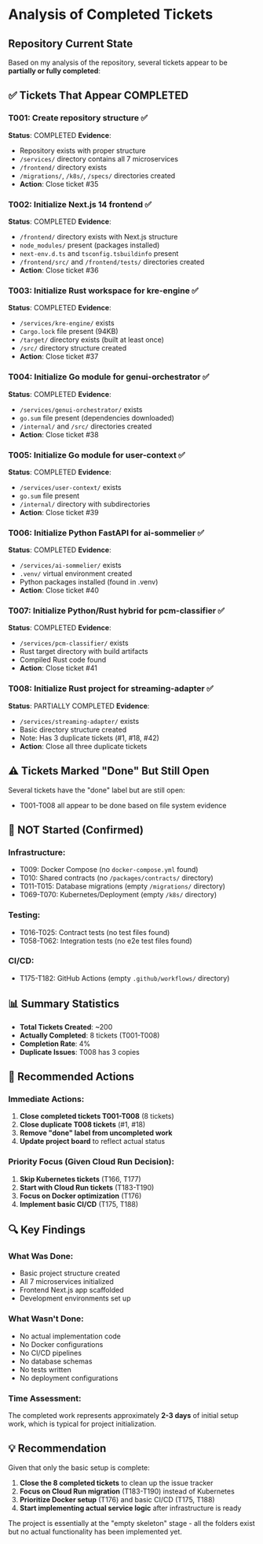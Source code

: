 # Analysis of Completed Tickets

## Repository Current State

Based on my analysis of the repository, several tickets appear to be **partially or fully completed**:

## ✅ Tickets That Appear COMPLETED

### T001: Create repository structure ✅
**Status**: COMPLETED
**Evidence**: 
- Repository exists with proper structure
- `/services/` directory contains all 7 microservices
- `/frontend/` directory exists
- `/migrations/`, `/k8s/`, `/specs/` directories created
- **Action**: Close ticket #35

### T002: Initialize Next.js 14 frontend ✅
**Status**: COMPLETED
**Evidence**:
- `/frontend/` directory exists with Next.js structure
- `node_modules/` present (packages installed)
- `next-env.d.ts` and `tsconfig.tsbuildinfo` present
- `/frontend/src/` and `/frontend/tests/` directories created
- **Action**: Close ticket #36

### T003: Initialize Rust workspace for kre-engine ✅
**Status**: COMPLETED
**Evidence**:
- `/services/kre-engine/` exists
- `Cargo.lock` file present (94KB)
- `/target/` directory exists (built at least once)
- `/src/` directory structure created
- **Action**: Close ticket #37

### T004: Initialize Go module for genui-orchestrator ✅
**Status**: COMPLETED
**Evidence**:
- `/services/genui-orchestrator/` exists
- `go.sum` file present (dependencies downloaded)
- `/internal/` and `/src/` directories created
- **Action**: Close ticket #38

### T005: Initialize Go module for user-context ✅
**Status**: COMPLETED
**Evidence**:
- `/services/user-context/` exists
- `go.sum` file present
- `/internal/` directory with subdirectories
- **Action**: Close ticket #39

### T006: Initialize Python FastAPI for ai-sommelier ✅
**Status**: COMPLETED
**Evidence**:
- `/services/ai-sommelier/` exists
- `.venv/` virtual environment created
- Python packages installed (found in .venv)
- **Action**: Close ticket #40

### T007: Initialize Python/Rust hybrid for pcm-classifier ✅
**Status**: COMPLETED
**Evidence**:
- `/services/pcm-classifier/` exists
- Rust target directory with build artifacts
- Compiled Rust code found
- **Action**: Close ticket #41

### T008: Initialize Rust project for streaming-adapter ✅
**Status**: PARTIALLY COMPLETED
**Evidence**:
- `/services/streaming-adapter/` exists
- Basic directory structure created
- Note: Has 3 duplicate tickets (#1, #18, #42)
- **Action**: Close all three duplicate tickets

## ⚠️ Tickets Marked "Done" But Still Open

Several tickets have the "done" label but are still open:
- T001-T008 all appear to be done based on file system evidence

## 🚫 NOT Started (Confirmed)

### Infrastructure:
- T009: Docker Compose (no `docker-compose.yml` found)
- T010: Shared contracts (no `/packages/contracts/` directory)
- T011-T015: Database migrations (empty `/migrations/` directory)
- T069-T070: Kubernetes/Deployment (empty `/k8s/` directory)

### Testing:
- T016-T025: Contract tests (no test files found)
- T058-T062: Integration tests (no e2e test files found)

### CI/CD:
- T175-T182: GitHub Actions (empty `.github/workflows/` directory)

## 📊 Summary Statistics

- **Total Tickets Created**: ~200
- **Actually Completed**: 8 tickets (T001-T008)
- **Completion Rate**: 4% 
- **Duplicate Issues**: T008 has 3 copies

## 🎯 Recommended Actions

### Immediate Actions:
1. **Close completed tickets T001-T008** (8 tickets)
2. **Close duplicate T008 tickets** (#1, #18)
3. **Remove "done" label from uncompleted work**
4. **Update project board** to reflect actual status

### Priority Focus (Given Cloud Run Decision):
1. **Skip Kubernetes tickets** (T166, T177)
2. **Start with Cloud Run tickets** (T183-T190)
3. **Focus on Docker optimization** (T176)
4. **Implement basic CI/CD** (T175, T188)

## 🔍 Key Findings

### What Was Done:
- Basic project structure created
- All 7 microservices initialized
- Frontend Next.js app scaffolded
- Development environments set up

### What Wasn't Done:
- No actual implementation code
- No Docker configurations
- No CI/CD pipelines
- No database schemas
- No tests written
- No deployment configurations

### Time Assessment:
The completed work represents approximately **2-3 days** of initial setup work, which is typical for project initialization.

## 💡 Recommendation

Given that only the basic setup is complete:
1. **Close the 8 completed tickets** to clean up the issue tracker
2. **Focus on Cloud Run migration** (T183-T190) instead of Kubernetes
3. **Prioritize Docker setup** (T176) and basic CI/CD (T175, T188)
4. **Start implementing actual service logic** after infrastructure is ready

The project is essentially at the "empty skeleton" stage - all the folders exist but no actual functionality has been implemented yet.
